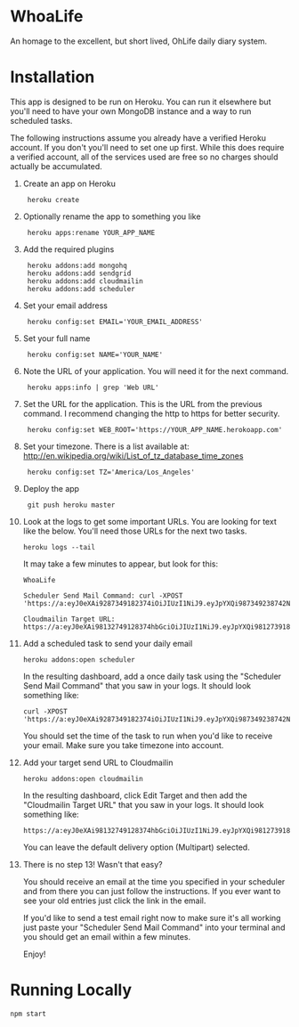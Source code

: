 # WhoaLife

An homage to the excellent, but short lived, OhLife daily diary system.

# Installation

This app is designed to be run on Heroku. You can run it elsewhere but you'll
need to have your own MongoDB instance and a way to run scheduled tasks.

The following instructions assume you already have a verified Heroku account. If
you don't you'll need to set one up first. While this does require a verified
account, all of the services used are free so no charges should actually be
accumulated.

1. Create an app on Heroku

        heroku create
    
2. Optionally rename the app to something you like

        heroku apps:rename YOUR_APP_NAME
    
3. Add the required plugins

        heroku addons:add mongohq
        heroku addons:add sendgrid
        heroku addons:add cloudmailin
        heroku addons:add scheduler
    
4. Set your email address

        heroku config:set EMAIL='YOUR_EMAIL_ADDRESS'
    
5. Set your full name
    
        heroku config:set NAME='YOUR_NAME'
    
6. Note the URL of your application. You will need it for the next command.

        heroku apps:info | grep 'Web URL'    
    
7. Set the URL for the application. This is the URL from the previous command. I
recommend changing the http to https for better security.

        heroku config:set WEB_ROOT='https://YOUR_APP_NAME.herokoapp.com'
    
8. Set your timezone. There is a list available at:
http://en.wikipedia.org/wiki/List_of_tz_database_time_zones
     
        heroku config:set TZ='America/Los_Angeles'
    
9. Deploy the app

        git push heroku master
    
10. Look at the logs to get some important URLs. You are looking for text like
the below. You'll need those URLs for the next two tasks.

        heroku logs --tail
        
    It may take a few minutes to appear, but look for this:        

        WhoaLife
    
        Scheduler Send Mail Command: curl -XPOST 'https://a:eyJ0eXAi9287349182374iOiJIUzI1NiJ9.eyJpYXQi987349238742NDZ9.8fzBdgMY9o798172918723E68F8fZNMSE5GLRiLg7fzI@whoalife.herokuapp.com/jobs/send'
    
        Cloudmailin Target URL: https://a:eyJ0eXAi98132749128374hbGciOiJIUzI1NiJ9.eyJpYXQi981273918723NDZ9.8fzBdgMY9o7OOe9So1981273918723E5GLRiLg7fzI@whoalife.herokuapp.com/emails
    
11. Add a scheduled task to send your daily email

        heroku addons:open scheduler
    
    In the resulting dashboard, add a once daily task using the "Scheduler Send
    Mail Command" that you saw in your logs. It should look something like:

        curl -XPOST 'https://a:eyJ0eXAi9287349182374iOiJIUzI1NiJ9.eyJpYXQi987349238742NDZ9.8fzBdgMY9o798172918723E68F8fZNMSE5GLRiLg7fzI@whoalife.herokuapp.com/jobs/send'
    
    You should set the time of the task to run when you'd like to receive your
    email. Make sure you take timezone into account.

12. Add your target send URL to Cloudmailin

        heroku addons:open cloudmailin
        
    In the resulting dashboard, click Edit Target and then add the "Cloudmailin
    Target URL" that you saw in your logs. It should look something like:
    
        https://a:eyJ0eXAi98132749128374hbGciOiJIUzI1NiJ9.eyJpYXQi981273918723NDZ9.8fzBdgMY9o7OOe9So1981273918723E5GLRiLg7fzI@whoalife.herokuapp.com/emails

    You can leave the default delivery option (Multipart) selected.
    
13. There is no step 13! Wasn't that easy?
    
    You should receive an email at the time you specified in your scheduler and
    from there you can just follow the instructions. If you ever want to see
    your old entries just click the link in the email.
    
    If you'd like to send a test email right now to make sure it's all working
    just paste your "Scheduler Send Mail Command" into your terminal and you
    should get an email within a few minutes.
    
    Enjoy!

# Running Locally

    npm start
